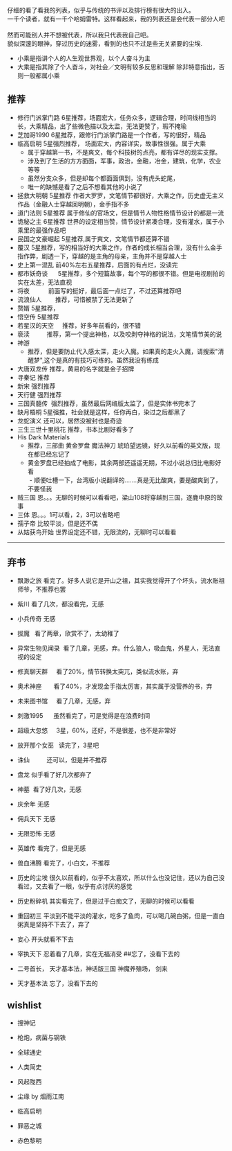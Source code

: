 
仔细的看了看我的列表，似乎与传统的书评以及排行榜有很大的出入。    
一千个读者，就有一千个哈姆雷特。这样看起来，我的列表还是会代表一部分人吧    
然而可能别人并不想被代表，所以我只代表我自己吧。      
貌似深邃的眼神，穿过历史的迷雾，看到的也只不过是些无关紧要的尘埃.    
  
  
* 小乘是指讲个人的人生观世界观，以个人奋斗为主
* 大乘是指其除了个人奋斗，对社会／文明有较多反思和理解
除非特意指出，否则一般都属小乘
     

## 推荐
* 修行门派掌门路 6星推荐，场面宏大，任务众多，逻辑合理，时间线相当的长，大乘精品，出了些微色描以及太监，无法更赞了，瑕不掩瑜
* 芝加哥1990    6星推荐，跟修行门派掌门路是一个作者，写的很好，精品
* 临高启明        5星强烈推荐， 场面宏大，内容详实，故事性很强。属于大乘
  - 属于穿越第一书，不是爽文，每个科技树的点亮，都有详尽的现实支撑。
  - 涉及到了生活的方方面面，军事，政治，金融，冶金，建筑，化学，农业等等
  - 虽然分支众多，但是却每个都面面俱到，没有虎头蛇尾，
  - 唯一的缺憾是看了之后不想看其他的小说了
* 拯救大明朝 5星推荐 作者大罗罗，文笔情节都很好，大乘之作，历史虚无主义作品（金融人士穿越回明朝），金手指不多
* 道门法则 5星推荐 属于修仙的官场文，但是情节人物性格情节设计的都是一流
* 诡秘之主 6星推荐 世界的设定相当赞，情节设计紧凑合理，没有灌水，属于小乘里的最强作品吧
* 民国之文豪崛起   5星推荐,属于爽文，文笔情节都还算不错
* 覆汉 5星推荐，写的相当好的大乘之作，作者的成长相当合理，没有什么金手指作弊，剧透一下，穿越的是主角的母亲，主角并不是穿越人士
* 史上第一混乱    前40%左右五星推荐，后面的有点烂，没读完  
* 都市妖奇谈      5星推荐，多个短篇故事，每个写的都很不错。但是电视剧拍的实在太差，无法直视
* 将夜           前面写的挺好，最后面一点烂了，不过还算推荐吧
* 流浪仙人        推荐，可惜被禁了无法更新了
* 赘婿           5星推荐，
* 悟空传         5星推荐
* 若星汉的天空     推荐，好多年前看的，很不错
* 亵渎          推荐，第一个提出神格，以及咬剥夺神格的说法，文笔情节美的说
* 神游       
  - 推荐，但是要防止代入感太深，走火入魔。如果真的走火入魔，请搜索"清醒梦",这个是真的有技巧可练的。虽然我没有练成
* 大唐双龙传 推荐，黄易的名字就是金子招牌
* 寻秦记 推荐
* 新宋 强烈推荐
* 天行健 强烈推荐
* 三国真髓传  强烈推荐，虽然最后网络版太监了，但是实体书完本了
* 缺月梧桐 5星强推，社会就是这样，任你再白，染过之后都黑了
* 龙蛇演义 还可以，居然没被封也是奇迹
* 三生三世十里桃花 推荐，书本比剧好看多了
* His Dark Materials    
  - 推荐，三部曲 黄金罗盘 魔法神刀 琥珀望远镜，好久以前看的英文版，现在都已经忘记了    
  - 黄金罗盘已经拍成了电影，其余两部还遥遥无期，不过小说总归比电影好看     
  - 顺便吐槽一下，台湾版小说翻译的.......真是无比酸爽，要是酸爽到了，不要怪我      
* 贼三国 恩。。。无聊的时候可以看看吧，梁山108将穿越到三国，逐鹿中原的故事    
* 三体  恩。。。1可以看，2，3可以省略吧
* 孺子帝 比较平淡，但是还不偶 
* 从姑获鸟开始  世界设定还不错，无限流的，无聊时可以看看

----------------

## 弃书  
* 飘渺之旅 看完了。好多人说它是开山之祖，其实我觉得开了个坏头，流水账祖师爷，不推荐也罢
* 紫川 看了几次，都没看完，无感
* 小兵传奇 无感
* 拔魔   看了两章，欣赏不了，太幼稚了  
* 异常生物见闻录  看了几章，无感，弃。什么狼人，吸血鬼，外星人，无法直视的设定
* 修真聊天群     看了20%，情节转换太突兀，类似流水账，弃
* 奥术神座       看了40%，才发现金手指太厉害，其实属于没营养的书，弃
* 未来图书馆     看了几章，无感，弃
* 刺激1995      虽然看完了，可是觉得是在浪费时间
* 超级大忽悠     3星，60%，还好，不是很差，也不是非常好
* 放开那个女巫   读完了，3星吧
* 诛仙          还可以，但是并不推荐
* 盘龙 似乎看了好几次都弃了
* 神墓  看了好几次，无感
* 庆余年 无感
* 佣兵天下 无感
* 无限恐怖 无感
* 英雄传 看完了，但是无感
* 兽血沸腾 看完了，小白文，不推荐
* 历史的尘埃 很久以前看的，似乎不太喜欢，所以什么也没记住，还以为自己没看过，又去看了一眼，似乎有点讨厌的感觉
* 历史粉碎机 其实看完了，但是过于白痴文了，无聊的时候可以看看
* 重回初三 平淡到不能平淡的灌水，吃多了鱼肉，可以喝几碗白粥，但是一直白粥真是坚持不下去了，弃了
* 妄心 开头就看不下去
* 宰执天下 忍着看了几章，实在无福消受
##忘了，没看下去的
* 二号首长， 天才基本法，神话版三国 神魔养殖场， 剑来 

* 天才基本法 忘了，没看下去的


## wishlist
* 搜神记
* 枪炮，病菌与钢铁
* 全球通史
* 人类简史
* 风起陇西
* 尘缘 by 烟雨江南

* 临高启明
* 罪恶之城
* 赤色黎明
